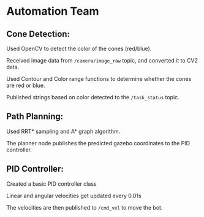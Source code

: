# Automation Team

## Cone Detection:
Used OpenCV to detect the color of the cones (red/blue).

Received image data from `/camera/image_raw` topic, and converted it to CV2 data.

Used Contour and Color range functions to determine whether the cones are red or blue.

Published strings based on color detected to the `/task_status` topic.


## Path Planning:
Used RRT* sampling and A* graph algorithm.

The planner node publishes the predicted gazebo coordinates to the PID controller.

## PID Controller:
Created a basic PID controller class

Linear and angular velocities get updated every 0.01s

The velocities are then published to `/cmd_vel` to move the bot.
